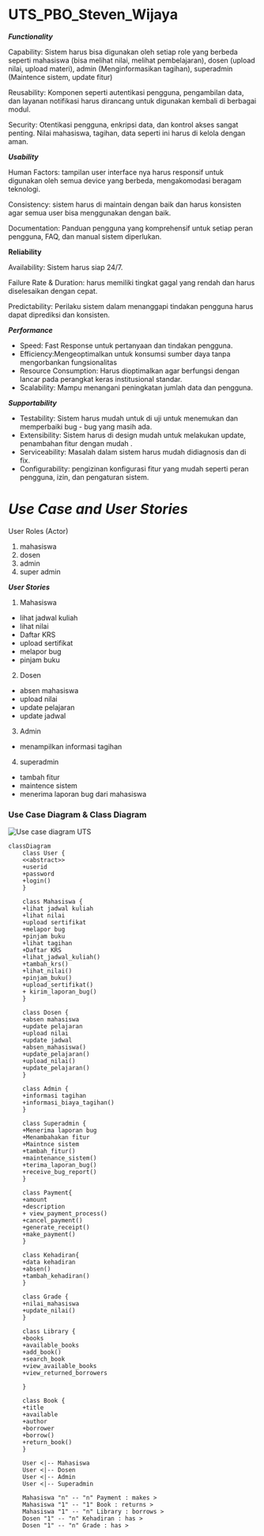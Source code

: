 # UTS_PBO_Steven_Wijaya

***Functionality***

Capability: Sistem harus bisa digunakan oleh setiap role yang berbeda seperti mahasiswa (bisa melihat nilai, melihat pembelajaran), dosen (upload nilai, upload materi), admin (Menginformasikan tagihan), superadmin (Maintence sistem, update fitur)

Reusability: Komponen seperti autentikasi pengguna, pengambilan data, dan layanan notifikasi harus dirancang untuk digunakan kembali di berbagai modul.

Security: Otentikasi pengguna, enkripsi data, dan kontrol akses sangat penting. Nilai mahasiswa, tagihan, data seperti ini harus di kelola dengan aman.

***Usability***

Human Factors: tampilan user interface nya harus responsif untuk digunakan oleh semua device yang berbeda, mengakomodasi beragam  teknologi.

Consistency: sistem harus di maintain dengan baik dan harus konsisten agar semua user bisa menggunakan dengan baik.

Documentation: Panduan pengguna yang komprehensif untuk setiap peran pengguna, FAQ, dan manual sistem diperlukan.

**Reliability**

Availability: Sistem harus siap 24/7.

Failure Rate & Duration: harus memiliki tingkat gagal yang rendah dan harus diselesaikan dengan cepat.

Predictability: Perilaku sistem dalam menanggapi tindakan pengguna harus dapat diprediksi dan konsisten.

***Performance***

- Speed: Fast Response untuk pertanyaan dan tindakan pengguna.
- Efficiency:Mengeoptimalkan untuk konsumsi sumber daya tanpa mengorbankan fungsionalitas
- Resource Consumption: Harus dioptimalkan agar berfungsi dengan lancar pada perangkat keras institusional standar.
- Scalability: Mampu menangani peningkatan jumlah data dan pengguna.

***Supportability***

- Testability: Sistem harus mudah untuk di uji untuk menemukan dan memperbaiki bug - bug yang masih ada.
- Extensibility: Sistem harus di design mudah  untuk melakukan  update, penambahan  fitur dengan mudah .
- Serviceability: Masalah dalam sistem harus mudah didiagnosis dan di fix.
- Configurability: pengizinan konfigurasi fitur yang mudah seperti peran pengguna, izin, dan pengaturan sistem.


# ***Use Case and User Stories***

User Roles (Actor)

1. mahasiswa
1. dosen
1. admin
1. super admin


***User Stories*** 

1. Mahasiswa
- lihat jadwal kuliah
- lihat nilai
- Daftar KRS
- upload sertifikat
- melapor bug
- pinjam buku

2. Dosen
- absen mahasiswa
- upload nilai
- update pelajaran
- update jadwal
 
3. Admin
- menampilkan informasi tagihan

4. superadmin
- tambah fitur
- maintence sistem
- menerima laporan bug dari mahasiswa



### **Use Case Diagram & Class Diagram**
![Use case diagram UTS](./UsecasediagramUTS.jpg)

```mermaid
classDiagram  
    class User {
    <<abstract>>
    +userid
    +password
    +login()
    }
    
    class Mahasiswa {
    +lihat jadwal kuliah
    +lihat nilai
    +upload sertifikat
    +melapor bug
    +pinjam buku
    +lihat tagihan
    +Daftar KRS
    +lihat_jadwal_kuliah()
    +tambah_krs()
    +lihat_nilai()
    +pinjam_buku()
    +upload_sertifikat()
    + kirim_laporan_bug()
    }
    
    class Dosen {
    +absen mahasiswa
    +update pelajaran
    +upload nilai
    +update jadwal
    +absen_mahasiswa()
    +update_pelajaran()
    +upload_nilai()
    +update_pelajaran()
    }
    
    class Admin {
    +informasi tagihan
    +informasi_biaya_tagihan()
    }
    
    class Superadmin {
    +Menerima laporan bug
    +Menambahakan fitur
    +Maintnce sistem
    +tambah_fitur()
    +maintenance_sistem()
    +terima_laporan_bug()
    +receive_bug_report()
    }
    
    class Payment{
    +amount
    +description
    + view_payment_process()
    +cancel_payment()
    +generate_receipt()
    +make_payment()
    }
    
    class Kehadiran{
    +data kehadiran
    +absen()
    +tambah_kehadiran()
    }
    
    class Grade {
    +nilai_mahasiswa
    +update_nilai()
    }
    
    class Library {
    +books
    +available_books
    +add_book()
    +search_book
    +view_available_books
    +view_returned_borrowers
    
    }
    
    class Book {
    +title
    +available
    +author
    +borrower
    +borrow()
    +return_book()
    }
    
    User <|-- Mahasiswa
    User <|-- Dosen
    User <|-- Admin
    User <|-- Superadmin
    
    Mahasiswa "n" -- "n" Payment : makes >
    Mahasiswa "1" -- "1" Book : returns >
    Mahasiswa "1" -- "n" Library : borrows >
    Dosen "1" -- "n" Kehadiran : has >
    Dosen "1" -- "n" Grade : has >
    
    
    
    





```

